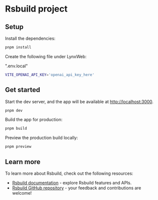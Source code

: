 # Rsbuild project

## Setup

Install the dependencies:

```bash
pnpm install
```

Create the following file under LynxWeb:

".env.local"
```bash
VITE_OPENAI_API_KEY='openai_api_key_here'
```


## Get started

Start the dev server, and the app will be available at [http://localhost:3000](http://localhost:3000).

```bash
pnpm dev
```

Build the app for production:

```bash
pnpm build
```

Preview the production build locally:

```bash
pnpm preview
```

## Learn more

To learn more about Rsbuild, check out the following resources:

- [Rsbuild documentation](https://rsbuild.rs) - explore Rsbuild features and APIs.
- [Rsbuild GitHub repository](https://github.com/web-infra-dev/rsbuild) - your feedback and contributions are welcome!
